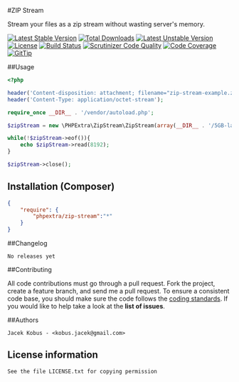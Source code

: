 #ZIP Stream

Stream your files as a zip stream without wasting server's memory.

[![Latest Stable Version](https://poser.pugx.org/phpextra/zip-stream/v/stable)](https://packagist.org/packages/phpextra/zip-stream) 
[![Total Downloads](https://poser.pugx.org/phpextra/zip-stream/downloads)](https://packagist.org/packages/phpextra/zip-stream) 
[![Latest Unstable Version](https://poser.pugx.org/phpextra/zip-stream/v/unstable)](https://packagist.org/packages/phpextra/zip-stream) 
[![License](https://poser.pugx.org/phpextra/zip-stream/license)](https://packagist.org/packages/phpextra/zip-stream)
[![Build Status](http://img.shields.io/travis/phpextra/zip-stream.svg)](https://travis-ci.org/phpextra/zip-stream)
[![Scrutinizer Code Quality](https://scrutinizer-ci.com/g/phpextra/zip-stream/badges/quality-score.png?b=master)](https://scrutinizer-ci.com/g/phpextra/zip-stream/?branch=master)
[![Code Coverage](https://scrutinizer-ci.com/g/phpextra/zip-stream/badges/coverage.png?b=master)](https://scrutinizer-ci.com/g/phpextra/zip-stream/?branch=master)
[![GitTip](http://img.shields.io/gittip/jkobus.svg)](https://www.gittip.com/jkobus)

##Usage

```php
<?php

header('Content-disposition: attachment; filename="zip-stream-example.zip"');
header('Content-Type: application/octet-stream');

require_once __DIR__ . '/vendor/autoload.php';

$zipStream = new \PHPExtra\ZipStream\ZipStream(array(__DIR__ . '/5GB-large-file.mp3'));

while(!$zipStream->eof()){
    echo $zipStream->read(8192);
}

$zipStream->close();
```

## Installation (Composer)

```json
{
    "require": {
        "phpextra/zip-stream":"*"
    }
}
```

##Changelog

    No releases yet

##Contributing

All code contributions must go through a pull request.
Fork the project, create a feature branch, and send me a pull request.
To ensure a consistent code base, you should make sure the code follows
the [coding standards](http://symfony.com/doc/2.0/contributing/code/standards.html).
If you would like to help take a look at the **list of issues**.

##Authors

    Jacek Kobus - <kobus.jacek@gmail.com>

## License information

    See the file LICENSE.txt for copying permission